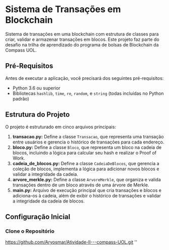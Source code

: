 # Sistema de Transações em Blockchain

Sistema de transações em uma blockchain com estrutura de classes para criar, validar e armazenar transações em blocos. Este projeto faz parte do desafio na trilha de aprendizado do programa de bolsas de Blockchain da Compass UOL.

## Pré-Requisitos

Antes de executar a aplicação, você precisará dos seguintes pré-requisitos:

- Python 3.6 ou superior
- Bibliotecas `hashlib`, `time`, `re`, `random`, e `string` (todas incluídas no Python padrão)

## Estrutura do Projeto

O projeto é estruturado em cinco arquivos principais:

1. **transacao.py:** Define a classe `Transacao`, que representa uma transação entre usuários e gerencia o histórico de transações para cada endereço.
2. **bloco.py:** Define a classe `Bloco`, que representa um bloco na cadeia de blocos, incluindo a lógica para calcular seu hash e realizar o Proof of Work.
3. **cadeia_de_blocos.py:** Define a classe `CadeiaDeBlocos`, que gerencia a coleção de blocos, implementa a lógica para adicionar novos blocos e validar a integridade da cadeia.
4. **arvore_merkle.py:** Define a classe `ArvoreMerkle`, que organiza e valida transações dentro de um bloco através de uma árvore de Merkle.
5. **main.py:** Arquivo de execução principal que cria transações e blocos e adiciona-os à cadeia, além de exibir o histórico de transações e validar a integridade da cadeia de blocos.

## Configuração Inicial

### Clone o Repositório
https://github.com/Aryosmar/Atividade-II---compass-UOL.git
''


